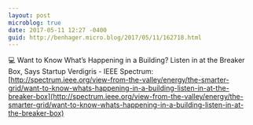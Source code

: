 ```yaml
---
layout: post
microblog: true
date: 2017-05-11 12:27 -0400
guid: http://benhager.micro.blog/2017/05/11/162718.html
---
```

💻 Want to Know What’s Happening in a Building? Listen in at the Breaker Box, Says Startup Verdigris - IEEE Spectrum: [http://spectrum.ieee.org/view-from-the-valley/energy/the-smarter-grid/want-to-know-whats-happening-in-a-building-listen-in-at-the-breaker-box](http://spectrum.ieee.org/view-from-the-valley/energy/the-smarter-grid/want-to-know-whats-happening-in-a-building-listen-in-at-the-breaker-box)
